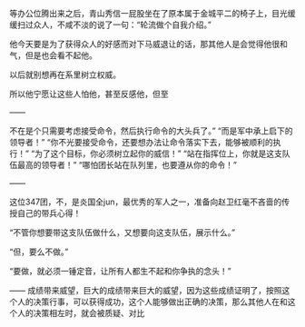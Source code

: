 等办公位腾出来之后，青山秀信一屁股坐在了原本属于金城平二的椅子上，目光缓缓扫过众人，不咸不淡的说了一句：“轮流做个自我介绍。”

他今天要是为了获得众人的好感而对下马威退让的话，那其他人是会觉得他很和气，但是也会看不起他。

以后就别想再在系里树立权威。

所以他宁愿让这些人怕他，甚至反感他，但至

——

不在是个只需要考虑接受命令，然后执行命令的大头兵了。”
“而是军中承上启下的领导者！”
“你不光要接受命令，还要想办法让命令落实下去，能够被顺利的执行！”
“为了这个目标，你必须树立起你的威信！”
“站在指挥位上，你就是这支队伍最高的领导者！”
“哪怕团长站在队列里，也要遵从你的命令！”

——

这位347团，不，是炎国全jun，最优秀的军人之一，准备向赵卫红毫不吝啬的传授自己的带兵心得！

“不管你想要带这支队伍做什么，又想要向这支队伍，展示什么。”

“但，要么不做。”

“要做，就必须一锤定音，让所有人都生不起和你争执的念头！”

——
成绩带来威望，巨大的成绩带来巨大的威望，因为这些成绩证明了，按照这个人的决策行事，可以获得成功，这个人能够做出正确的决策，那么其他人在和这个人的决策相左时，就会被质疑、对比
